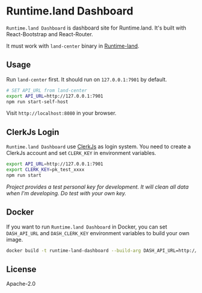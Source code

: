# Runtime.land Dashboard

`Runtime.land Dashboard` is dashboard site for Runtime.land. It's built with React-Bootstrap and React-Router.

It must work with `land-center` binary in [Runtime-land](https://github.com/fuxiaohei/runtime-land).

## Usage

Run `land-center` first. It should run on `127.0.0.1:7901` by default.

```bash
# SET API_URL from land-center
export API_URL=http://127.0.0.1:7901
npm run start-self-host
```

Visit `http://localhost:8080` in your browser.

## ClerkJs Login

`Runtime.land Dashboard` use [ClerkJs](https://clerk.dev/) as login system. You need to create a ClerkJs account and set `CLERK_KEY` in environment variables.

```bash
export API_URL=http://127.0.0.1:7901
export CLERK_KEY=pk_test_xxxx
npm run start
```

*Project provides a test personal key for development. It will clean all data when I'm developing. Do test with your own key.*

## Docker

If you want to run `Runtime.land Dashboard` in Docker, you can set `DASH_API_URL` and `DASH_CLERK_KEY` environment variables to build your own image.

```bash
docker build -t runtime-land-dashboard --build-arg DASH_API_URL=http://your-center-api-url --build-arg DASH_CLERK_KEY=your-clerk-production-key .
```

## License

Apache-2.0
